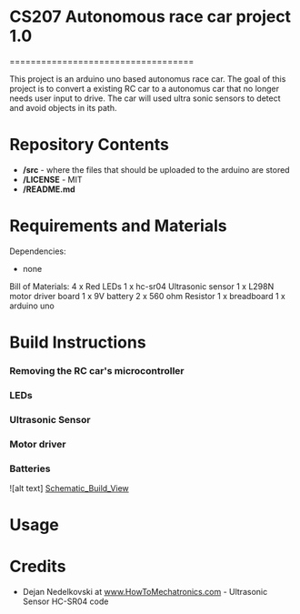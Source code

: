 # CS207 Autonomous race car project 1.0
===================================

This project is an arduino uno based autonomus race car. The goal of this project is to convert a existing RC car to a autonomus car that no longer needs user input to drive. The car will used ultra sonic sensors
to detect and avoid objects in its path.

Repository Contents
============
* **/src** - where the files that should be uploaded to the arduino are stored
* **/LICENSE** - MIT
* **/README.md**

Requirements and Materials
============
Dependencies: 
* none

Bill of Materials:
4 x Red LEDs
1 x hc-sr04 Ultrasonic sensor
1 x L298N motor driver board
1 x 9V battery
2 x 560 ohm Resistor
1 x breadboard
1 x arduino uno

Build Instructions
==================

### Removing the RC car's microcontroller

### LEDs

### Ultrasonic Sensor

### Motor driver

### Batteries

![alt text] [Schematic_Build_View]

[Schematic_Build_View]: https://github.com/weRthem/CS207-Patrick-Larsen/blob/master/img/schematic_Build_View_schem.jpg

Usage
=====

Credits
=======

* Dejan Nedelkovski at www.HowToMechatronics.com - Ultrasonic Sensor HC-SR04 code
